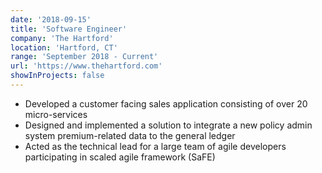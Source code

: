 ```yaml
---
date: '2018-09-15'
title: 'Software Engineer'
company: 'The Hartford'
location: 'Hartford, CT'
range: 'September 2018 - Current'
url: 'https://www.thehartford.com'
showInProjects: false
---
```


- Developed a customer facing sales application consisting of over 20 micro-services
- Designed and implemented a solution to integrate a new policy admin system premium-related data to the general ledger
- Acted as the technical lead for a large team of agile developers participating in scaled agile framework (SaFE)
